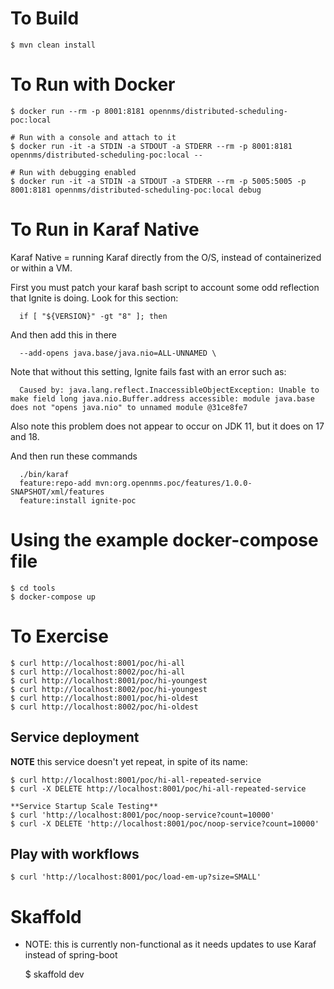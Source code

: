 # To Build

    $ mvn clean install

# To Run with Docker

    $ docker run --rm -p 8001:8181 opennms/distributed-scheduling-poc:local 

    # Run with a console and attach to it
    $ docker run -it -a STDIN -a STDOUT -a STDERR --rm -p 8001:8181 opennms/distributed-scheduling-poc:local --

    # Run with debugging enabled
    $ docker run -it -a STDIN -a STDOUT -a STDERR --rm -p 5005:5005 -p 8001:8181 opennms/distributed-scheduling-poc:local debug

# To Run in Karaf Native
Karaf Native = running Karaf directly from the O/S, instead of containerized or within a VM.

First you must patch your karaf bash script to account some odd reflection that Ignite is doing. Look for this section:

      if [ "${VERSION}" -gt "8" ]; then

And then add this in there

      --add-opens java.base/java.nio=ALL-UNNAMED \
     
Note that without this setting, Ignite fails fast with an error such as:

      Caused by: java.lang.reflect.InaccessibleObjectException: Unable to make field long java.nio.Buffer.address accessible: module java.base does not "opens java.nio" to unnamed module @31ce8fe7
    
Also note this problem does not appear to occur on JDK 11, but it does on 17 and 18.

And then run these commands

      ./bin/karaf
      feature:repo-add mvn:org.opennms.poc/features/1.0.0-SNAPSHOT/xml/features
      feature:install ignite-poc

# Using the example docker-compose file

    $ cd tools
    $ docker-compose up

# To Exercise

    $ curl http://localhost:8001/poc/hi-all
    $ curl http://localhost:8002/poc/hi-all
    $ curl http://localhost:8001/poc/hi-youngest
    $ curl http://localhost:8002/poc/hi-youngest
    $ curl http://localhost:8001/poc/hi-oldest
    $ curl http://localhost:8002/poc/hi-oldest

## Service deployment

**NOTE** this service doesn't yet repeat, in spite of its name:

    $ curl http://localhost:8001/poc/hi-all-repeated-service
    $ curl -X DELETE http://localhost:8001/poc/hi-all-repeated-service

    **Service Startup Scale Testing**
    $ curl 'http://localhost:8001/poc/noop-service?count=10000'
    $ curl -X DELETE 'http://localhost:8001/poc/noop-service?count=10000'

## Play with workflows

    $ curl 'http://localhost:8001/poc/load-em-up?size=SMALL'

# Skaffold

* NOTE: this is currently non-functional as it needs updates to use Karaf instead of spring-boot

 
    $ skaffold dev
